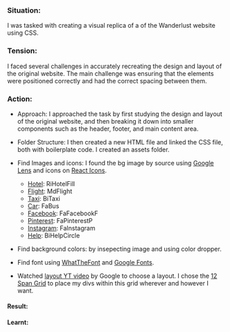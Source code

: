 ### Situation: 
I was tasked with creating a visual replica of a of the Wanderlust website using CSS.

### Tension: 
I faced several challenges in accurately recreating the design and layout of the original website. 
The main challenge was ensuring that the elements were positioned correctly and had the correct spacing between them.

### Action: 
- Approach: I approached the task by first studying the design and layout of the original website, and then breaking it down into smaller components such as the header, footer, and main content area. 

- Folder Structure: I then created a new HTML file and linked the CSS file, both with boilerplate code. I created an assets folder.

- Find Images and icons: I found the bg image by source using [Google Lens](https://images.google.com/) and icons on [React Icons](https://react-icons.github.io/react-icons/).
    - [Hotel](https://react-icons.github.io/react-icons/search?q=hotel): RiHotelFill
    - [Flight](https://react-icons.github.io/react-icons/search?q=flight): MdFlight
    - [Taxi](https://react-icons.github.io/react-icons/search?q=taxi): BiTaxi
    - [Car](https://react-icons.github.io/react-icons/search?q=bus): FaBus
    - [Facebook](https://react-icons.github.io/react-icons/search?q=facebook): FaFacebookF
    - [Pinterest](https://react-icons.github.io/react-icons/search?q=pinterest): FaPinterestP
    - [Instagram](https://react-icons.github.io/react-icons/search?q=instagram): FaInstagram
    - [Help](https://react-icons.github.io/react-icons/search?q=BiHelpCircle): BiHelpCircle

- Find background colors: by insepecting image and using color dropper.

-  Find font using [WhatTheFont](https://www.myfonts.com/pages/whatthefont) and [Google Fonts](https://fonts.google.com/specimen/Roboto?preview.text=Welcome%20to%20WANDERLUST.%20Jobs%20fill%20your%20pocket,%20adventures%20fill%20your%20soul&preview.text_type=custom&query=Roboto).

- Watched [layout YT video](https://www.youtube.com/watch?v=qm0IfG1GyZU) by Google to choose a layout. I chose the [12 Span Grid](https://1linelayouts.glitch.me/) to place my divs within this grid wherever and however I want.


#### Result: 


#### Learnt: 